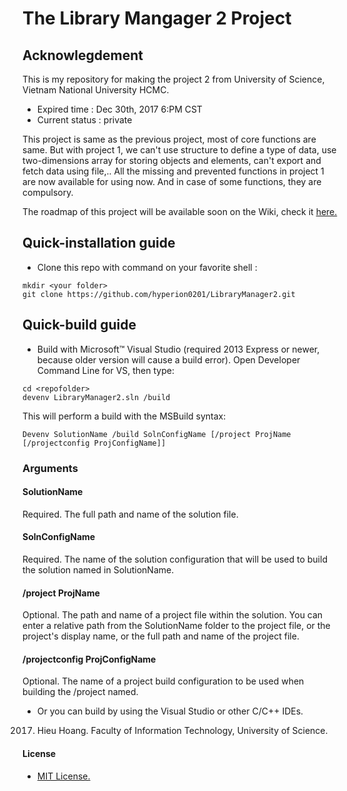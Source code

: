 # The Library Mangager 2 Project
## Acknowlegdement 
 This is my repository for making the project 2 from University of Science, Vietnam National University HCMC.

 - Expired time : Dec 30th, 2017 6:PM CST
 - Current status : private
 
 This project is same as the previous project, most of core functions are same. But with project 1, we can't use structure to define a type of data, use two-dimensions array for storing objects and elements, can't export and fetch data using file,.. All the missing and prevented functions in project 1 are now available for using now. And in case of some functions, they are compulsory.

 The roadmap of this project will be available soon on the Wiki, check it [here.](https://github.com/hyperion0201/LibraryManager2/wiki)
 
 ## Quick-installation guide
 - Clone this repo with command on your favorite shell :
 ```shellscript
 mkdir <your folder>
 git clone https://github.com/hyperion0201/LibraryManager2.git
 ```
## Quick-build guide
- Build with Microsoft™ Visual Studio (required 2013 Express or newer, because older version will cause a build error). Open Developer Command Line for VS, then type:
```
cd <repofolder>
devenv LibraryManager2.sln /build
```
This will perform a build with the MSBuild syntax:
```
Devenv SolutionName /build SolnConfigName [/project ProjName [/projectconfig ProjConfigName]]
```
### Arguments
#### SolutionName

Required. The full path and name of the solution file.

#### SolnConfigName

Required. The name of the solution configuration that will be used to build the solution named in SolutionName.

#### /project ProjName

Optional. The path and name of a project file within the solution. You can enter a relative path from the SolutionName folder to the project file, or the project's display name, or the full path and name of the project file.

#### /projectconfig ProjConfigName
Optional. The name of a project build configuration to be used when building the /project named.

- Or you can build by using the Visual Studio or other C/C++ IDEs. 



2017. Hieu Hoang. Faculty of Information Technology, University of Science.
#### License
 - [MIT License.](https://opensource.org/licenses/MIT)

